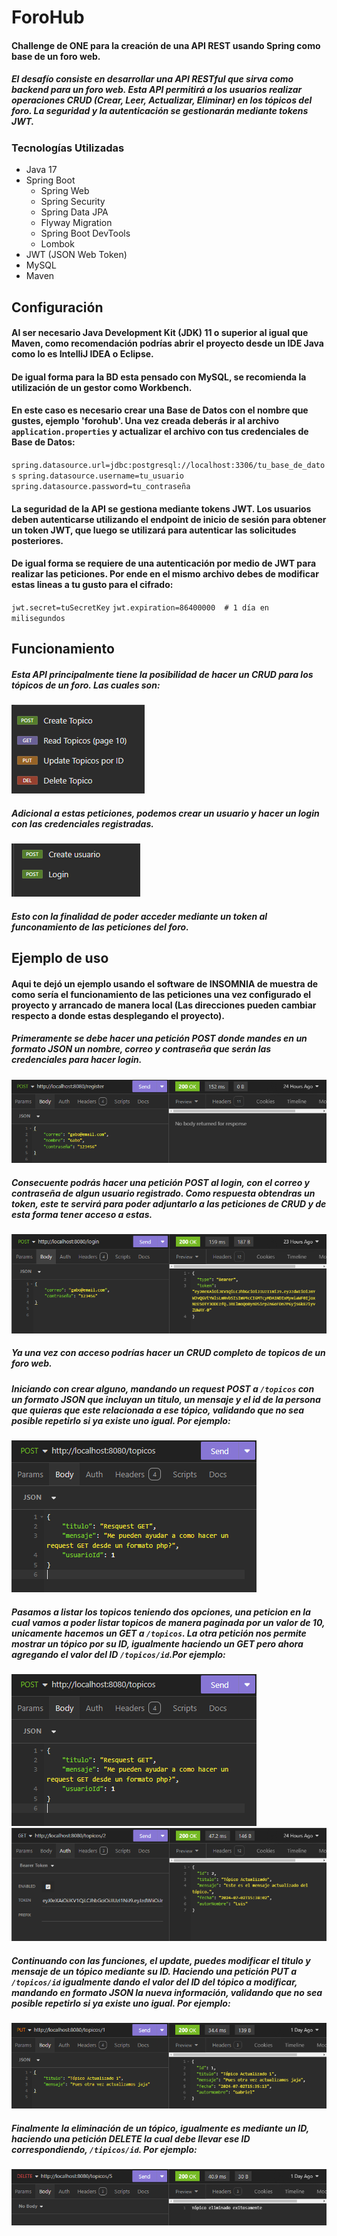 # ForoHub

#### Challenge de ONE para la creación de una API REST usando Spring como base de un foro web.

##### El desafío consiste en desarrollar una API RESTful que sirva como backend para un foro web. Esta API permitirá a los usuarios realizar operaciones CRUD (Crear, Leer, Actualizar, Eliminar) en los tópicos del foro. La seguridad y la autenticación se gestionarán mediante tokens JWT.


### Tecnologías Utilizadas
- Java 17
- Spring Boot
    - Spring Web
    - Spring Security
    - Spring Data JPA
    - Flyway Migration
    - Spring Boot DevTools
    - Lombok
- JWT (JSON Web Token)
- MySQL
- Maven




## Configuración

#### Al ser necesario Java Development Kit (JDK) 11 o superior al igual que Maven, como recomendación podrías abrir el proyecto desde un IDE Java como lo es IntelliJ IDEA o Eclipse.

#### De igual forma para la BD esta pensado con MySQL, se recomienda la utilización de un gestor como Workbench.
#### En este caso es necesario crear una Base de Datos con el nombre que gustes, ejemplo 'forohub'. Una vez creada deberás ir al archivo `application.properties` y actualizar el archivo con tus credenciales de Base de Datos:
`spring.datasource.url=jdbc:postgresql://localhost:3306/tu_base_de_datos`
`spring.datasource.username=tu_usuario`
`spring.datasource.password=tu_contraseña`
#### La seguridad de la API se gestiona mediante tokens JWT. Los usuarios deben autenticarse utilizando el endpoint de inicio de sesión para obtener un token JWT, que luego se utilizará para autenticar las solicitudes posteriores.
#### De igual forma se requiere de una autenticación por medio de JWT para realizar las peticiones. Por ende en el mismo archivo debes de modificar estas lineas a tu gusto para el cifrado:
`jwt.secret=tuSecretKey`
`jwt.expiration=86400000  # 1 día en milisegundos`



## Funcionamiento

##### Esta API principalmente tiene la posibilidad de hacer un CRUD para los tópicos de un foro. Las cuales son:
![Peticiones CRUD](imagenes/imagen1.png)

##### Adicional a estas peticiones, podemos crear un usuario y hacer un login con las credenciales registradas.
![Peticiones usuarios](imagenes/imagen2.png)
##### Esto con la finalidad de poder acceder mediante un token al funconamiento de las peticiones del foro.

## Ejemplo de uso

#### Aqui te dejó un ejemplo usando el software de INSOMNIA de muestra de como sería el funcionamiento de las peticiones una vez configurado el proyecto y arrancado de manera local (Las direcciones pueden cambiar respecto a donde estas desplegando el proyecto).

##### Primeramente se debe hacer una petición POST donde mandes en un formato JSON un nombre, correo y contraseña que serán las credenciales para hacer login.
![Registro](imagenes/imagen3.png)

##### Consecuente podrás hacer una petición POST al login, con el correo y contraseña de algun usuario registrado. Como respuesta obtendras un token, este te servirá para poder adjuntarlo a las peticiones de CRUD y de esta forma tener acceso a estas.
![Login](imagenes/imagen4.png)

##### Ya una vez con acceso podrías hacer un CRUD completo de topicos de un foro web. 
##### Iniciando con crear alguno, mandando un request POST a `/topicos` con un formato JSON que incluyan un titulo, un mensaje y el id de la persona que quieras que este relacionada a ese tópico, validando que no sea posible repetirlo si ya existe uno igual. Por ejemplo:
![Create](imagenes/imagen5.png)

##### Pasamos a listar los topicos teniendo dos opciones, una peticion en la cual vamos a poder listar topicos de manera paginada por un valor de 10, unicamente hacemos un GET a `/topicos`. La otra petición nos permite mostrar un tópico por su ID, igualmente haciendo un GET pero ahora agregando el valor del ID `/topicos/id`.Por ejemplo: 
![Read paginate](imagenes/imagen6.png)
![Read for ID](imagenes/imagen7.png)

##### Continuando con las funciones, el update, puedes modificar el titulo y mensaje de un tópico mediante su ID. Haciendo una petición PUT a `/topicos/id` igualmente dando el valor del ID del tópico a modificar, mandando en formato JSON la nueva información, validando que no sea posible repetirlo si ya existe uno igual. Por ejemplo:
![Update](imagenes/imagen8.png)

##### Finalmente la eliminación de un tópico, igualmente es mediante un ID, haciendo una petición DELETE la cual debe llevar ese ID correspondiendo, `/tipicos/id`. Por ejemplo:
![Delete](imagenes/imagen9.png)